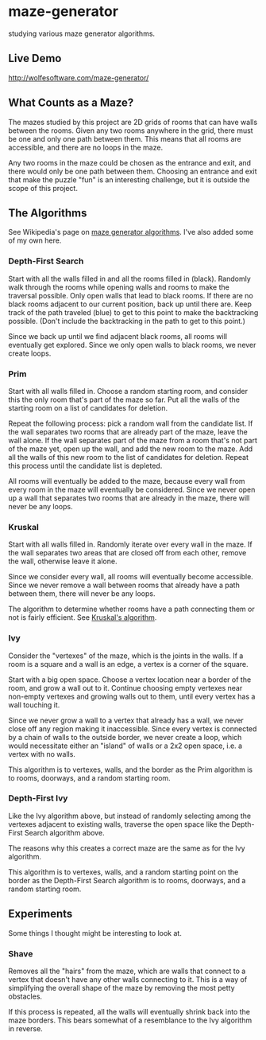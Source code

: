 # maze-generator

studying various maze generator algorithms.

## Live Demo

http://wolfesoftware.com/maze-generator/

## What Counts as a Maze?

The mazes studied by this project are 2D grids of rooms that can have walls between the rooms.
Given any two rooms anywhere in the grid, there must be one and only one path between them.
This means that all rooms are accessible, and there are no loops in the maze.

Any two rooms in the maze could be chosen as the entrance and exit, and there would only be one path between them.
Choosing an entrance and exit that make the puzzle "fun" is an interesting challenge, but it is outside the scope of this project.

## The Algorithms

See Wikipedia's page on [maze generator algorithms](http://en.wikipedia.org/wiki/Maze_generation_algorithm).
I've also added some of my own here.

### Depth-First Search

Start with all the walls filled in and all the rooms filled in (black).
Randomly walk through the rooms while opening walls and rooms to make the traversal possible.
Only open walls that lead to black rooms.
If there are no black rooms adjacent to our current position, back up until there are.
Keep track of the path traveled (blue) to get to this point to make the backtracking possible.
(Don't include the backtracking in the path to get to this point.)

Since we back up until we find adjacent black rooms, all rooms will eventually get explored.
Since we only open walls to black rooms, we never create loops.

### Prim

Start with all walls filled in.
Choose a random starting room, and consider this the only room that's part of the maze so far.
Put all the walls of the starting room on a list of candidates for deletion.

Repeat the following process:
pick a random wall from the candidate list.
If the wall separates two rooms that are already part of the maze, leave the wall alone.
If the wall separates part of the maze from a room that's not part of the maze yet, open up the wall, and add the new room to the maze.
Add all the walls of this new room to the list of candidates for deletion.
Repeat this process until the candidate list is depleted.

All rooms will eventually be added to the maze, because every wall from every room in the maze will eventually be considered.
Since we never open up a wall that separates two rooms that are already in the maze, there will never be any loops.

### Kruskal

Start with all walls filled in.
Randomly iterate over every wall in the maze.
If the wall separates two areas that are closed off from each other, remove the wall, otherwise leave it alone.

Since we consider every wall, all rooms will eventually become accessible.
Since we never remove a wall between rooms that already have a path between them, there will never be any loops.

The algorithm to determine whether rooms have a path connecting them or not is fairly efficient.
See [Kruskal's algorithm](http://en.wikipedia.org/wiki/Kruskal%27s_algorithm).

### Ivy

Consider the "vertexes" of the maze, which is the joints in the walls.
If a room is a square and a wall is an edge, a vertex is a corner of the square.

Start with a big open space.
Choose a vertex location near a border of the room, and grow a wall out to it.
Continue choosing empty vertexes near non-empty vertexes and growing walls out to them, until every vertex has a wall touching it.

Since we never grow a wall to a vertex that already has a wall, we never close off any region making it inaccessible.
Since every vertex is connected by a chain of walls to the outside border, we never create a loop, which would necessitate either an "island" of walls or a 2x2 open space, i.e. a vertex with no walls.

This algorithm is to vertexes, walls, and the border as the Prim algorithm is to rooms, doorways, and a random starting room.

### Depth-First Ivy

Like the Ivy algorithm above, but instead of randomly selecting among the vertexes adjacent to existing walls, traverse the open space like the Depth-First Search algorithm above.

The reasons why this creates a correct maze are the same as for the Ivy algorithm.

This algorithm is to vertexes, walls, and a random starting point on the border as the Depth-First Search algorithm is to rooms, doorways, and a random starting room.

## Experiments

Some things I thought might be interesting to look at.

### Shave

Removes all the "hairs" from the maze, which are walls that connect to a vertex that doesn't have any other walls connecting to it.
This is a way of simplifying the overall shape of the maze by removing the most petty obstacles.

If this process is repeated, all the walls will eventually shrink back into the maze borders.
This bears somewhat of a resemblance to the Ivy algorithm in reverse.
